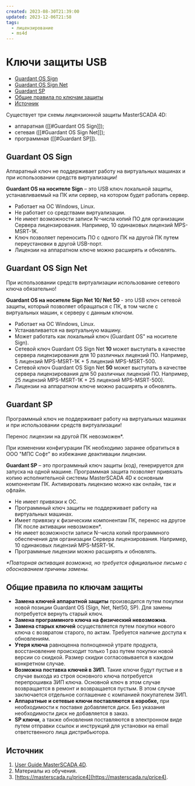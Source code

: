 ```yaml
---
created: 2023-08-30T21:39:00
updated: 2023-12-06T21:58
tags:
  - лицензирование
  - ms4d
---
```

# Ключи защиты USB

- [Guardant OS Sign](#guardant-os-sign)
- [Guardant OS Sign Net](#guardant-os-sign-net)
- [Guardant SP](#guardant-sp)
- [Общие правила по ключам защиты](#%D0%9E%D0%B1%D1%89%D0%B8%D0%B5-%D0%BF%D1%80%D0%B0%D0%B2%D0%B8%D0%BB%D0%B0-%D0%BF%D0%BE-%D0%BA%D0%BB%D1%8E%D1%87%D0%B0%D0%BC-%D0%B7%D0%B0%D1%89%D0%B8%D1%82%D1%8B)
- [Источник](#%D0%98%D1%81%D1%82%D0%BE%D1%87%D0%BD%D0%B8%D0%BA)

Существует три схемы лицензионной защиты MasterSCADA 4D:

- аппаратная ([[#Guardant OS Sign]]);
- сетевая ([[#Guardant OS Sign Net]]);
- программная ([[#Guardant SP]]). 

## Guardant OS Sign

Аппаратный ключ не поддерживает работу на виртуальных машинах и при использовании средств виртуализации!

**Guardant OS на носителе Sign** – это USB ключ локальной защиты, устанавливаемый на ПК или сервер, на котором будет работать сервер.

- Работает на ОС Windows, Linux.
- Не работает со средствами виртуализации.
- Не имеет возможности записи N-числа копий ПО для организации Сервера лицензирования. Например, 10 одинаковых лицензий MPS-MSRT-1K.
- Ключ позволяет переносить ПО с одного ПК на другой ПК путем переустановки в другой USB-порт.
- Лицензии на аппаратном ключе можно расширять и обновлять.

## Guardant OS Sign Net

При использовании средств виртуализации использование сетевого ключа обязательно!

**Guardant OS на носителе Sign Net 10/ Net 50** - это USB ключ сетевой защиты, который позволяет обращаться с ПК, в том числе с виртуальных машин, к серверу с данным ключом.

- Работает на ОС Windows, Linux.
- Устанавливается на виртуальную машину.
- Может работать как локальный ключ (Guardant OS" на носителе Sign).
- Сетевой ключ Guardant OS Sign Net **10** может выступать в качестве сервера лицензирования для 10 различных лицензий ПО. Например, 5 лицензий MPS-MSRT-1K + 5 лицензий MPS-MSRT-500.
- Сетевой ключ Guardant OS Sign Net **50** может выступать в качестве сервера лицензирования для 50 различных лицензий ПО. Например, 25 лицензий MPS-MSRT-1K + 25 лицензий MPS-MSRT-500).
- Лицензии на аппаратном ключе можно расширять и обновлять.

## Guardant SP

Программный ключ не поддерживает работу на виртуальных машинах и при использовании средств виртуализации!

Перенос лицензии на другой ПК невозможен*.

При изменении конфигурации ПК необходимо заранее обратиться в ООО "МПС Софт" во избежание деактивации лицензии.

**Guardant SP** – это программный ключ защиты (код), генерируется для запуска на одной машине. Программная защита позволяет привязать копию исполнительной системы MasterSCADA 4D к основным компонентам ПК. Активировать лицензию можно как онлайн, так и офлайн.

- Не имеет привязки к ОС.
- Программный ключ защиты не поддерживает работу на виртуальных машинах.
- Имеет привязку к физическим компонентам ПК, перенос на другое ПК после активации невозможен*.
- Не имеет возможности записи N-числа копий программного обеспечения для организации Сервера лицензирования. Например, 10 одинаковых лицензий MPS-MSRT-1K.
- Программные лицензии можно расширять и обновлять.

_*Повторная активация возможна, но требуется официальное письмо с обоснованием причины замены._

## Общие правила по ключам защиты

- **Замена ключей аппаратной защиты** производится путем покупки новой позиции Guardant OS (Sign, Net, Net50, SP). Для замены потребуется вернуть старый ключ.
- **Замена программного ключа на физический невозможна.**
- **Замена старых ключей** осуществляется путем покупки нового ключа с возвратом старого, по актам. Требуется наличие доступа к обновлениям.
- **Утеря ключа** равноценна полноценной утрате продукта, восстановление происходит только 1 раз путем покупки новой версии со скидкой. Размер скидки согласовывается в каждом конкретном случае.
- **Возможна поставка ключей в ЗИП.** Такие ключи будут пустые и в случае выхода из строя основного ключа потребуется перепрошивка ЗИП ключа. Основной ключ в этом случае возвращается в ремонт и возвращается пустым. В этом случае заключается отдельное соглашение с компанией покупателем ЗИП.
- **Аппаратные и сетевые ключи поставляются в коробке,** при необходимости к поставке добавляется диск. Без указания необходимости диск не добавляется в заказ.
- **SP ключи**, а также обновления поставляются в электронном виде путем отправки ссылок и инструкций для установки на email ответственного лица дистрибьютора.

## Источник

1. [User Guide MasterSCADA 4D](https://support.mps-soft.ru/Site/MasterSCADA%204D/User%20Guide%20MasterSCADA%204D.pdf).
2. Материалы из обучения.
3. [https://masterscada.ru/price4](https://masterscada.ru/price4).